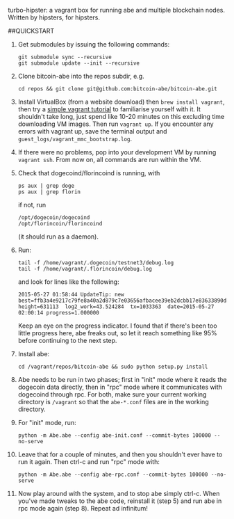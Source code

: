 turbo-hipster: a vagrant box for running abe and multiple blockchain nodes. Written by hipsters, for hipsters.

##QUICKSTART

1. Get submodules by issuing the following commands:
    ```
    git submodule sync --recursive
    git submodule update --init --recursive
    ```

2. Clone bitcoin-abe into the repos subdir, e.g.
    ```
    cd repos && git clone git@github.com:bitcoin-abe/bitcoin-abe.git
    ```

3. Install VirtualBox (from a website download) then `brew install vagrant`, then try a [simple vagrant tutorial](http://docs.vagrantup.com/v2/getting-started/index.html) to familiarise yourself with it. It shouldn't take long, just spend like 10-20 minutes on this excluding time downloading VM images. Then run `vagrant up`. If you encounter any errors with vagrant up, save the terminal output and `guest_logs/vagrant_mmc_bootstrap.log`.

4. If there were no problems, pop into your development VM by running `vagrant ssh`. From now on, all commands are run within the VM.

5. Check that dogecoind/florincoind is running, with
    ```
    ps aux | grep doge
    ps aux | grep florin
    ```
    if not, run
    ```
    /opt/dogecoin/dogecoind
    /opt/florincoin/florincoind
    ```
    (it should run as a daemon).

6. Run:
    ```
    tail -f /home/vagrant/.dogecoin/testnet3/debug.log
    tail -f /home/vagrant/.florincoin/debug.log
    ```
    and look for lines like the following:
    ```
    2015-05-27 01:58:44 UpdateTip: new best=ffb3a4e9217c79fe8a40a2d879c7e03656afbacee39eb2dcbb17e83633890df9  height=631113  log2_work=43.524284  tx=1033363  date=2015-05-27 02:00:14 progress=1.000000
    ```
    Keep an eye on the progress indicator. I found that if there's been too little progress here, abe freaks out, so let it reach something like 95% before continuing to the next step.

7. Install abe:
    ```
    cd /vagrant/repos/bitcoin-abe && sudo python setup.py install
    ```

8. Abe needs to be run in two phases; first in "init" mode where it reads the dogecoin data directly, then in "rpc" mode where it communicates with dogecoind through rpc. For both, make sure your current working directory is `/vagrant` so that the `abe-*.conf` files are in the working directory.

9. For "init" mode, run:
    ```
    python -m Abe.abe --config abe-init.conf --commit-bytes 100000 --no-serve
    ```

10. Leave that for a couple of minutes, and then you shouldn't ever have to run it again. Then ctrl-c and run "rpc" mode with:
    ```
    python -m Abe.abe --config abe-rpc.conf --commit-bytes 100000 --no-serve
    ```

11. Now play around with the system, and to stop abe simply ctrl-c. When you've made tweaks to the abe code, reinstall it (step 5) and run abe in rpc mode again (step 8). Repeat ad infinitum!
